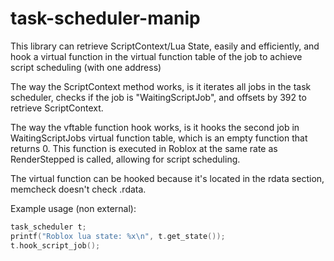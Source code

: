 # task-scheduler-manip

This library can retrieve ScriptContext/Lua State, easily and efficiently, and hook a virtual function in the virtual function table of the job to achieve script scheduling (with one address)

The way the ScriptContext method works, is it iterates all jobs in the task scheduler, checks if the job is "WaitingScriptJob", and offsets by 392 to retrieve ScriptContext.

The way the vftable function hook works, is it hooks the second job in WaitingScriptJobs virtual function table, which is an empty function that returns 0. This function is executed in Roblox at the same rate as RenderStepped is called, allowing for script scheduling.

The virtual function can be hooked because it's located in the rdata section, memcheck doesn't check .rdata.

Example usage (non external):
```c
task_scheduler t;
printf("Roblox lua state: %x\n", t.get_state());
t.hook_script_job();
```
